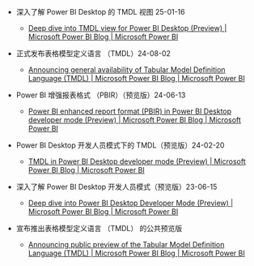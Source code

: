 - 深入了解 Power BI Desktop 的 TMDL 视图 25-01-16
	- [Deep dive into TMDL view for Power BI Desktop (Preview) \| Microsoft Power BI Blog \| Microsoft Power BI](https://powerbi.microsoft.com/en-us/blog/deep-dive-into-tmdl-view-for-power-bi-desktop-preview/)
- 正式发布表格模型定义语言 （TMDL）24-08-02
	- [Announcing general availability of Tabular Model Definition Language (TMDL) \| Microsoft Power BI Blog \| Microsoft Power BI](https://powerbi.microsoft.com/en-us/blog/announcing-general-availability-of-tabular-model-definition-language-tmdl/)
- Power BI 增强报表格式 （PBIR）（预览版）24-06-13
	- [Power BI enhanced report format (PBIR) in Power BI Desktop developer mode (Preview) \| Microsoft Power BI Blog \| Microsoft Power BI](https://powerbi.microsoft.com/en-us/blog/power-bi-enhanced-report-format-pbir-in-power-bi-desktop-developer-mode-preview/?cdn=disable)
- Power BI Desktop 开发人员模式下的 TMDL（预览版）24-02-20
	- [TMDL in Power BI Desktop developer mode (Preview) \| Microsoft Power BI Blog \| Microsoft Power BI](https://powerbi.microsoft.com/en-us/blog/tmdl-in-power-bi-desktop-developer-mode-preview/)
- 深入了解 Power BI Desktop 开发人员模式（预览版）23-06-15
	- [Deep dive into Power BI Desktop Developer Mode (Preview) \| Microsoft Power BI Blog \| Microsoft Power BI](https://powerbi.microsoft.com/en-us/blog/deep-dive-into-power-bi-desktop-developer-mode-preview/)

-  宣布推出表格模型定义语言 （TMDL） 的公共预览版
	- [Announcing public preview of the Tabular Model Definition Language (TMDL) \| Microsoft Power BI Blog \| Microsoft Power BI](https://powerbi.microsoft.com/en-us/blog/announcing-public-preview-of-the-tabular-model-definition-language-tmdl/)